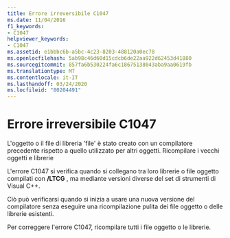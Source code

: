 ```yaml
---
title: Errore irreversibile C1047
ms.date: 11/04/2016
f1_keywords:
- C1047
helpviewer_keywords:
- C1047
ms.assetid: e1bbbc6b-a5bc-4c23-8203-488120a0ec78
ms.openlocfilehash: 5ab98c46d60d15cdcb6de22aa922d62453d41880
ms.sourcegitcommit: 857fa6b530224fa6c18675138043aba9aa0619fb
ms.translationtype: MT
ms.contentlocale: it-IT
ms.lasthandoff: 03/24/2020
ms.locfileid: "80204491"
---
```

# <a name="fatal-error-c1047"></a>Errore irreversibile C1047

L'oggetto o il file di libreria 'file' è stato creato con un compilatore precedente rispetto a quello utilizzato per altri oggetti. Ricompilare i vecchi oggetti e librerie

L'errore C1047 si verifica quando si collegano tra loro librerie o file oggetto compilati con **/LTCG** , ma mediante versioni diverse del set di strumenti di Visual C++.

Ciò può verificarsi quando si inizia a usare una nuova versione del compilatore senza eseguire una ricompilazione pulita dei file oggetto o delle librerie esistenti.

Per correggere l'errore C1047, ricompilare tutti i file oggetto o le librerie.
